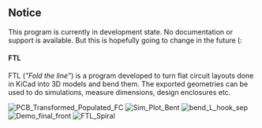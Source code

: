 ## Notice

This program is currently in development state. No documentation or support is available.
But this is hopefully going to change in the future (:


#### FTL
FTL (*"Fold the line"*) is a program developed to turn flat circuit layouts done in KiCad into 3D models and bend them.
The exported geometries can be used to do simulations, measure dimensions, design enclosures etc.

![PCB_Transformed_Populated_FC](https://github.com/IFTE-EDA/FTL/assets/82146516/cea106bf-c153-4fe9-ae09-502655a11ce7)
![Sim_Plot_Bent](https://github.com/IFTE-EDA/FTL/assets/82146516/d46b3905-44a8-4a56-a0ce-4c7a95b44d0e)
![bend_L_hook_sep](https://github.com/IFTE-EDA/FTL/assets/82146516/4a5fc8a2-4e30-495c-9226-d7dd6ec808a8)
![Demo_final_front](https://github.com/IFTE-EDA/FTL/assets/82146516/2be63cac-6284-422a-a83a-bcf51878984e)
![FTL_Spiral](https://github.com/IFTE-EDA/FTL/assets/82146516/cdfbdf45-420f-4a6b-8357-5cfd523bbef6)
